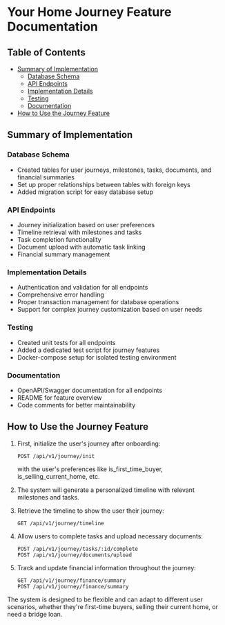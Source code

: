 # Your Home Journey Feature Documentation

## Table of Contents
- [Summary of Implementation](#summary-of-implementation)
  - [Database Schema](#database-schema)
  - [API Endpoints](#api-endpoints)
  - [Implementation Details](#implementation-details)
  - [Testing](#testing)
  - [Documentation](#documentation)
- [How to Use the Journey Feature](#how-to-use-the-journey-feature)

## Summary of Implementation

### Database Schema
- Created tables for user journeys, milestones, tasks, documents, and financial summaries
- Set up proper relationships between tables with foreign keys
- Added migration script for easy database setup

### API Endpoints
- Journey initialization based on user preferences
- Timeline retrieval with milestones and tasks
- Task completion functionality
- Document upload with automatic task linking
- Financial summary management

### Implementation Details
- Authentication and validation for all endpoints
- Comprehensive error handling
- Proper transaction management for database operations
- Support for complex journey customization based on user needs

### Testing
- Created unit tests for all endpoints
- Added a dedicated test script for journey features
- Docker-compose setup for isolated testing environment

### Documentation
- OpenAPI/Swagger documentation for all endpoints
- README for feature overview
- Code comments for better maintainability

## How to Use the Journey Feature

1. First, initialize the user's journey after onboarding:
   ```
   POST /api/v1/journey/init
   ```
   with the user's preferences like is_first_time_buyer, is_selling_current_home, etc.

2. The system will generate a personalized timeline with relevant milestones and tasks.

3. Retrieve the timeline to show the user their journey:
   ```
   GET /api/v1/journey/timeline
   ```

4. Allow users to complete tasks and upload necessary documents:
   ```
   POST /api/v1/journey/tasks/:id/complete
   POST /api/v1/journey/documents/upload
   ```

5. Track and update financial information throughout the journey:
   ```
   GET /api/v1/journey/finance/summary
   POST /api/v1/journey/finance/summary
   ```

The system is designed to be flexible and can adapt to different user scenarios, whether they're first-time buyers, selling their current home, or need a bridge loan.
